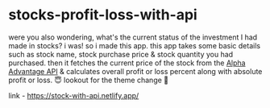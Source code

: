 # stocks-profit-loss-with-api
 
 were you also wondering, what's the current status of the investment I had made in stocks? i was! so i made this app. this app takes some basic details such as stock name, stock purchase price & stock quantity you had purchased. then it fetches the current price of the stock from the [Alpha Advantage API](https://www.alphavantage.co/documentation/) & calculates overall profit or loss percent along with absolute profit or loss. 😇 lookout for the theme change 👀
 
 link - https://stock-with-api.netlify.app/
